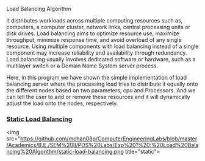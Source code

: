 Load Balancing Algorithm

It distributes workloads across multiple computing resources such as, computers, a computer cluster, network links, central processing units or disk drives. Load balancing aims to optimize resource use, maximize throughput, minimize response time, and avoid overload of any single resource. Using multiple components with load balancing instead of a single component may increase reliability and availability through redundancy. Load balancing usually involves dedicated software or hardware, such as a multilayer switch or a Domain Name System server process.

Here, in this program we have shown the simple implementation of load balancing server where the processing load tries to distribute it equally onto the different nodes based on two parameters, cpu and Processors. And we can tell the user to add or remove these resources and it will dynamically adjust the load onto the nodes, respectively.

### [Static Load Balancing](https://github.com/mohan08p/ComputerEngineeringLabs/blob/master/Academics/B.E./SEM%20II/PDS%20Labs/Exp%201%20:%20Load%20Balancing%20Algorithm/static-load-balancing.png)

<img src="https://github.com/mohan08p/ComputerEngineeringLabs/blob/master/Academics/B.E./SEM%20II/PDS%20Labs/Exp%201%20:%20Load%20Balancing%20Algorithm/static-load-balancing.png title="static">

